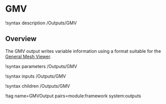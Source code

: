 # GMV

!syntax description /Outputs/GMV

## Overview

The GMV output writes variable information using a format suitable for the
[General Mesh Viewer](https://www.generalmeshviewer.com).

!syntax parameters /Outputs/GMV

!syntax inputs /Outputs/GMV

!syntax children /Outputs/GMV

!tag name=GMVOutput pairs=module:framework system:outputs
